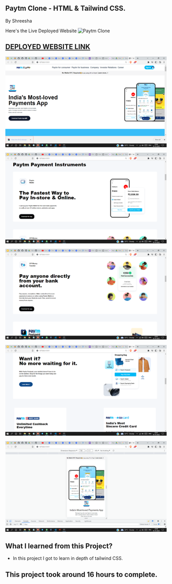## Paytm Clone - HTML & Tailwind CSS.

By Shreesha

Here's the Live Deployed Website ![Paytm Clone](https://img.shields.io/badge/Project-3-brightgreen)

## [DEPLOYED WEBSITE LINK](https://live-class-project03.netlify.app/)

![Completed Website](./readmeImages/websitesnap.png)

![Completed Website](./readmeImages/websiteSnap2.png)

![Completed Website](./readmeImages/websiteSnap3.png)

![Completed Website](./readmeImages/websiteSnap4.png)

![Completed Website](./readmeImages/websiteSnap5.png)

## What I learned from this Project?

- In this project I got to learn in depth of tailwind CSS.


## This project took around 16 hours to complete.